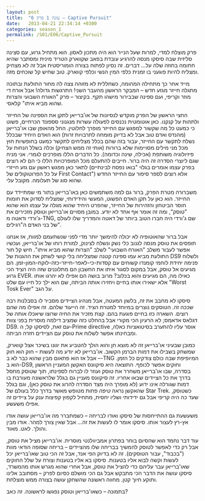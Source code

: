 ```yaml
---
layout: post
title:  "עונה 1 פרק 6 – Captive Pursuit"
date:   2013-04-21 22:34:14 +0300
categories: season_1
permalink: /S01/E06/Captive_Pursuit
---
```


פרק מוצלח למדי, למרות שעל הנייר הוא היה מתכון לאסון. הוא מתחיל גרוע, עם סצינה סליזית שבה סיסקו מנסה להרגיע עובדת בפאב שקווארק הטריד מינית ומסתבר שהיא חתומה בחוזה שלה על... דברים. זה נסיון לפתוח בצורה הומוריסטית אבל זה לא מצחיק ומצליח להיות פוגעני בו זמנית כלפי המין הנשי וכלפי קווארק. טוב שחיש קל שוכחים מזה.

מייד אחר כך מתחילה המהומה, כשחללית לא מזוהה צצה לה מחור התולעת ובתוכה מתגלה חייזר מגזע חדש – המבקר הראשון מהעבר השני! התרגשות גדולה! אבל אורח די מוזר וקריפי, ועם ספינה שבבירור מישהו תקף. בקיצור – פרק "האורח השבועי והצרות שהוא מביא איתו" קלאסי.

החצי הראשון של הפרק מוקדש לנסיונות של או'ברייאן לתקן את הספינה של החייזר ולתהות על קנקנו. כאן אוטומטית נכנסים לפעולה עשרות מנגנוני סספונד הכרחיים, פשוט כי כמעט כל מה שקשור למפגש עם החייזר מופרך לחלוטין. החל מהאופן שבו או'ברייאן (מהנדס ואדם טוב אבל לא בדיוק מומחה לתרבויות זרות) הוא האדם היחיד שבכלל נשלח לתקשר עם החייזר, עבור בזה שהם בכלל מצליחים לתקשר כמעט בחופשיות חוץ מכל מני מילים מסויימות שלא ברורות (אותי זה ממש הצחיק) וכלה בשלל הנחות על פיזיולוגיה משותפת (אכילה, שינה וכדומה). כל הדברים הללו מופרכים לגמרי. אני מניח שגם ליוצרי הסדרה זה היה ברור. חייבים להתעלם מכל המופרכויות הללו כי הם לא רוצים לתאר כאן מפגש ראשון עם גזע חייזרי (בפרק עצמו אומרים בגלוי "בואו נפסח לבינתיים על כל הפרוטוקולים של First Contact") אלא רוצים לספר סיפור עם החייזר החדש שהוא סוג של תעלומה. מקובל עלי.

משברורה מטרת הפרק, ברור גם למה משתמשים כאן באו'ברייאן בתור מי שמתיידד עם החייזר. הוא כאן על תקן האדם הפשוט, המעשי והידידותי, שמצליח לסדוק את חומות חוסר הביטחון והזהירות של החייזר, שהפרט היחיד שהוא מגלה על עצמו הוא שהוא "טוסק", ומה זה אומר אף אחד לא יודע. במובן מסויים או'ברייאן וטוסק מזכירים את ג'ורדי ודאטה מ-TNG, שם ג'ורדי היה חברו הטוב ביותר של דאטה והמדריך שלו לעולם של בני האדם ה"רגילים".

אבל ברור שהאוטופיה לא יכולה להימשך יותר מדי לפני שנשתעמם למוות, אז אנחנו תופסים את טוסק מנסה לגנוב כלי נשק ונשלח לצינוק, למורת רוחו של או'ברייאן, ועכשיו אפשר לעבור משלב "האורח השבועי" לשלב "הצרות שהוא מביא איתו". חיש קל חור התולעת מביא עמו ספינה קטנה שמצליחה בלי קושי לשתק את ההגנות של DS9 ולשלוח פנימה יחידת לוחמי קומנדו קשוחים עם קסדות-כי-לאפר-חייזר-כזה-לוקח-המון-זמן. הם מגיעים אל טוסק, אבל במקום לסגור איתו את החשבון הם מתלוננים שזה היה הציד הכי גרוע EVER. כאילו מה, הם מגיעים והוא בכלוב? מרוב בושה הם אפילו לא יהרגו אותו אלא ישאירו אותו בחיים ויחזירו אותה הביתה, שם הוא ילך כל חייו עם שלט "Worst Tosk Ever" על הגב.

סיסקו לא מחבב את זה, בלשון המעטה, אבל מנהיג הציידים מסביר לו בסבלנות רבה שככה זה. הטוסקים נוצרים במיוחד למטרת הציד. זה הייעוד שלהם. זה אפילו מה שהם רוצים. השארה כזו בחיים פוגעת בהם. קצת מזכיר את החיה שרוצו שיאכלו אותה של דגלאס אדאמס; לא הרעיון הכי מקורי אבל בהחלט כזה שמציב דילמה מוסרית בפני צוות DS9. עם זאת, לסיסקו קל; ה-Prime directive אוסר עליו להתערב בסיטואציות כאלה, ומבחינתו אפשר לשלוח את טוסק עם הציידים חזרה הביתה.

כמובן שבעיני או'ברייאן זה לא מוצא חן והוא הולך להטביע את יגונו בשיכר אצל קווארק, שמשחק בשבילו את דמות הברמן הקשוב. או'ברייאן לא יודע מה לעשות – חוק הוא חוק – אבל אז הוא פתאום מבין שהוא כבר לא ב-TNG המיופיפת שבה כולם צודקים כל הזמן. הוא ב-DS9, וחוקים אפשר לכופף. התוצאה היא סיקוונס האקשן המעניין הראשון בסדרה, שבו או'ברייאן משחרר את טוסק ועוזר לו לברוח לספינתו, תוך שטוסק מחסל בדרך את כל הציידים שבאו אחריו. זה סיקוונס מעניין גם בגלל שלראשונה מעורבת בו דמות שגורלה אינו ידוע (לא מופרך היה מצד הסדרה להרוג את טוסק כאן), וגם בגלל שהאקשן נראה *טיפה* פחות מטופש מאשר בדרך כלל בעולם של Star Trek. כשטוסק, שעד כה היה קריפי אבל גם ידידותי ושליו יחסית, מתחיל לקפוץ קפיצות ענק על ציידים זה אפילו משעשע.

משעשעת גם ההתייחסות של סיסקו ואודו לבריחה – כשמתברר מה או'ברייאן עושה אודו אץ-רץ לעצור אותו. סיסקו אומר לו לעשות את זה... אבל שאין צורך למהר. אודו מבין והולך. לאט. מאוד.

עוד דבר נחמד הוא שהסיום בוחר בפתרון אמביוולנטי מוסרית. או'ברייאן מציל את טוסק, אבל רק כדי לאפשר לטוסק להמשיך בבריחה שלו מהציידים – בריחה שסופה הודאי מוות ("בכבוד", עבור הטוסקים). זה לא בדיוק הפי אנד, אבל זה הכי טוב שאו'ברייאן יכל לעשות וקשה לבוא אליו בטענות. סיסקו בא אליו בטענות וצורח על שלל החוקים שאו'ברייאן עבר עליהם כדי להציל את טוסק, אבל אחרי שהוא מגרש אותו מהמשרד, סיסקו עושה את הדבר הכי מתבקש אבל גם הכי מושלם כסיום לפרק – מסתובב אלינו ותוקע חיוך קטן. מחווה ראשונה שהשחקן עושה בצורה ממש מוצלחת.

בתמונה – כשאו'ברייאן וטוסק נפגשו לראשונה. זה כאב?